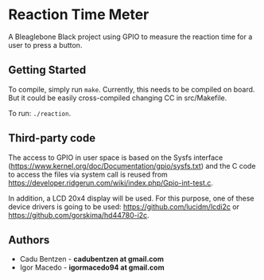 Reaction Time Meter
========================

A Bleaglebone Black project using GPIO to measure the reaction time for a user to press a button.

## Getting Started

To compile, simply run `make`. Currently, this needs to be compiled on board. But it could be easily cross-compiled changing CC in src/Makefile.

To run: `./reaction`.

## Third-party code

The access to GPIO in user space is based on the Sysfs interface (<https://www.kernel.org/doc/Documentation/gpio/sysfs.txt>) and the C code to access the files via system call is reused from <https://developer.ridgerun.com/wiki/index.php/Gpio-int-test.c>.

In addition, a LCD 20x4 display will be used. For this purpose, one of these device drivers is going to be used: <https://github.com/lucidm/lcdi2c> or <https://github.com/gorskima/hd44780-i2c>.

## Authors
- Cadu Bentzen - **cadubentzen at gmail.com**
- Igor Macedo - **igormacedo94 at gmail.com**
